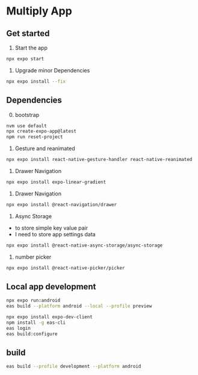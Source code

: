 # Multiply App

## Get started

1. Start the app

```bash
npx expo start
```

1. Upgrade minor Dependencies

```bash
npx expo install --fix
```

## Dependencies

0. bootstrap

```sh
nvm use default
npx create-expo-app@latest
npm run reset-project
```

1. Gesture and reanimated

```bash
npx expo install react-native-gesture-handler react-native-reanimated
```

1. Drawer Navigation

```bash
npx expo install expo-linear-gradient
```

1. Drawer Navigation

```bash
npx expo install @react-navigation/drawer
```

1. Async Storage

- to store simple key value pair
- I need to store app settings data

```bash
npx expo install @react-native-async-storage/async-storage
```

1. number picker

```bash
npx expo install @react-native-picker/picker
```

## Local app development

```sh
npx expo run:android
eas build --platform android --local --profile preview
```

```sh
npx expo install expo-dev-client
npm install -g eas-cli
eas login
eas build:configure
```

## build

```sh
eas build --profile development --platform android
```
